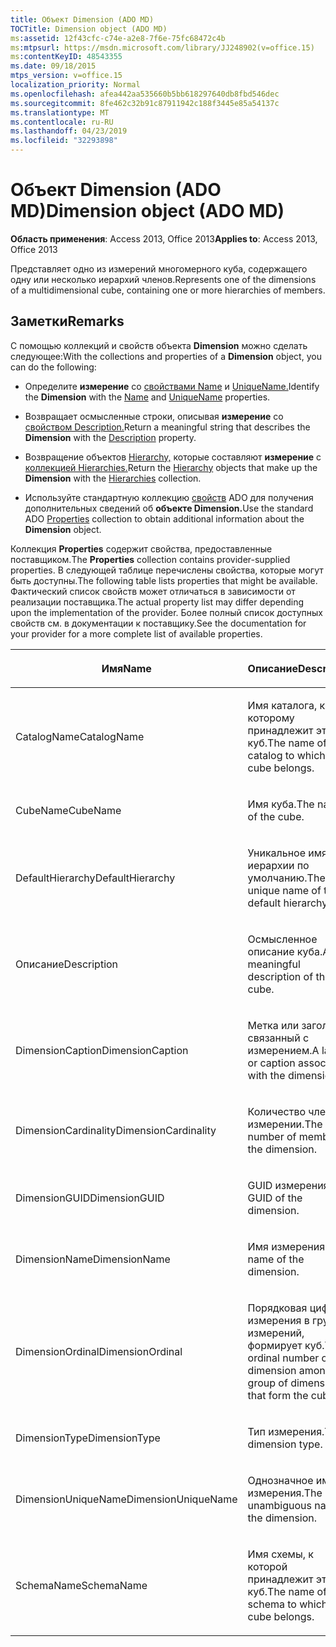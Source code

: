 ```yaml
---
title: Объект Dimension (ADO MD)
TOCTitle: Dimension object (ADO MD)
ms:assetid: 12f43cfc-c74e-a2e8-7f6e-75fc68472c4b
ms:mtpsurl: https://msdn.microsoft.com/library/JJ248902(v=office.15)
ms:contentKeyID: 48543355
ms.date: 09/18/2015
mtps_version: v=office.15
localization_priority: Normal
ms.openlocfilehash: afea442aa535660b5bb618297640db8fbd546dec
ms.sourcegitcommit: 8fe462c32b91c87911942c188f3445e85a54137c
ms.translationtype: MT
ms.contentlocale: ru-RU
ms.lasthandoff: 04/23/2019
ms.locfileid: "32293898"
---
```

# <a name="dimension-object-ado-md"></a><span data-ttu-id="52987-102">Объект Dimension (ADO MD)</span><span class="sxs-lookup"><span data-stu-id="52987-102">Dimension object (ADO MD)</span></span>


<span data-ttu-id="52987-103">**Область применения**: Access 2013, Office 2013</span><span class="sxs-lookup"><span data-stu-id="52987-103">**Applies to**: Access 2013, Office 2013</span></span>

<span data-ttu-id="52987-104">Представляет одно из измерений многомерного куба, содержащего одну или несколько иерархий членов.</span><span class="sxs-lookup"><span data-stu-id="52987-104">Represents one of the dimensions of a multidimensional cube, containing one or more hierarchies of members.</span></span>

## <a name="remarks"></a><span data-ttu-id="52987-105">Заметки</span><span class="sxs-lookup"><span data-stu-id="52987-105">Remarks</span></span>

<span data-ttu-id="52987-106">С помощью коллекций и свойств объекта **Dimension** можно сделать следующее:</span><span class="sxs-lookup"><span data-stu-id="52987-106">With the collections and properties of a **Dimension** object, you can do the following:</span></span>

  - <span data-ttu-id="52987-107">Определите **измерение** со [свойствами Name](name-property-ado-md.md) и [UniqueName.](uniquename-property-ado-md.md)</span><span class="sxs-lookup"><span data-stu-id="52987-107">Identify the **Dimension** with the [Name](name-property-ado-md.md) and [UniqueName](uniquename-property-ado-md.md) properties.</span></span>

  - <span data-ttu-id="52987-108">Возвращает осмысленные строки, описывая **измерение** со [свойством Description.](description-property-ado-md.md)</span><span class="sxs-lookup"><span data-stu-id="52987-108">Return a meaningful string that describes the **Dimension** with the [Description](description-property-ado-md.md) property.</span></span>

  - <span data-ttu-id="52987-109">Возвращение объектов [Hierarchy,](hierarchy-object-ado-md.md) которые составляют **измерение** с [коллекцией Hierarchies.](hierarchies-collection-ado-md.md)</span><span class="sxs-lookup"><span data-stu-id="52987-109">Return the [Hierarchy](hierarchy-object-ado-md.md) objects that make up the **Dimension** with the [Hierarchies](hierarchies-collection-ado-md.md) collection.</span></span>

  - <span data-ttu-id="52987-110">Используйте стандартную коллекцию [свойств](properties-collection-ado.md) ADO для получения дополнительных сведений об **объекте Dimension.**</span><span class="sxs-lookup"><span data-stu-id="52987-110">Use the standard ADO [Properties](properties-collection-ado.md) collection to obtain additional information about the **Dimension** object.</span></span>

<span data-ttu-id="52987-111">Коллекция **Properties** содержит свойства, предоставленные поставщиком.</span><span class="sxs-lookup"><span data-stu-id="52987-111">The **Properties** collection contains provider-supplied properties.</span></span> <span data-ttu-id="52987-112">В следующей таблице перечислены свойства, которые могут быть доступны.</span><span class="sxs-lookup"><span data-stu-id="52987-112">The following table lists properties that might be available.</span></span> <span data-ttu-id="52987-113">Фактический список свойств может отличаться в зависимости от реализации поставщика.</span><span class="sxs-lookup"><span data-stu-id="52987-113">The actual property list may differ depending upon the implementation of the provider.</span></span> <span data-ttu-id="52987-114">Более полный список доступных свойств см. в документации к поставщику.</span><span class="sxs-lookup"><span data-stu-id="52987-114">See the documentation for your provider for a more complete list of available properties.</span></span>

<table>
<colgroup>
<col style="width: 50%" />
<col style="width: 50%" />
</colgroup>
<thead>
<tr class="header">
<th><p><span data-ttu-id="52987-115">Имя</span><span class="sxs-lookup"><span data-stu-id="52987-115">Name</span></span></p></th>
<th><p><span data-ttu-id="52987-116">Описание</span><span class="sxs-lookup"><span data-stu-id="52987-116">Description</span></span></p></th>
</tr>
</thead>
<tbody>
<tr class="odd">
<td><p><span data-ttu-id="52987-117">CatalogName</span><span class="sxs-lookup"><span data-stu-id="52987-117">CatalogName</span></span></p></td>
<td><p><span data-ttu-id="52987-118">Имя каталога, к которому принадлежит этот куб.</span><span class="sxs-lookup"><span data-stu-id="52987-118">The name of the catalog to which this cube belongs.</span></span></p></td>
</tr>
<tr class="even">
<td><p><span data-ttu-id="52987-119">CubeName</span><span class="sxs-lookup"><span data-stu-id="52987-119">CubeName</span></span></p></td>
<td><p><span data-ttu-id="52987-120">Имя куба.</span><span class="sxs-lookup"><span data-stu-id="52987-120">The name of the cube.</span></span></p></td>
</tr>
<tr class="odd">
<td><p><span data-ttu-id="52987-121">DefaultHierarchy</span><span class="sxs-lookup"><span data-stu-id="52987-121">DefaultHierarchy</span></span></p></td>
<td><p><span data-ttu-id="52987-122">Уникальное имя иерархии по умолчанию.</span><span class="sxs-lookup"><span data-stu-id="52987-122">The unique name of the default hierarchy.</span></span></p></td>
</tr>
<tr class="even">
<td><p><span data-ttu-id="52987-123">Описание</span><span class="sxs-lookup"><span data-stu-id="52987-123">Description</span></span></p></td>
<td><p><span data-ttu-id="52987-124">Осмысленное описание куба.</span><span class="sxs-lookup"><span data-stu-id="52987-124">A meaningful description of the cube.</span></span></p></td>
</tr>
<tr class="odd">
<td><p><span data-ttu-id="52987-125">DimensionCaption</span><span class="sxs-lookup"><span data-stu-id="52987-125">DimensionCaption</span></span></p></td>
<td><p><span data-ttu-id="52987-126">Метка или заголовок, связанный с измерением.</span><span class="sxs-lookup"><span data-stu-id="52987-126">A label or caption associated with the dimension.</span></span></p></td>
</tr>
<tr class="even">
<td><p><span data-ttu-id="52987-127">DimensionCardinality</span><span class="sxs-lookup"><span data-stu-id="52987-127">DimensionCardinality</span></span></p></td>
<td><p><span data-ttu-id="52987-128">Количество членов в измерении.</span><span class="sxs-lookup"><span data-stu-id="52987-128">The number of members in the dimension.</span></span></p></td>
</tr>
<tr class="odd">
<td><p><span data-ttu-id="52987-129">DimensionGUID</span><span class="sxs-lookup"><span data-stu-id="52987-129">DimensionGUID</span></span></p></td>
<td><p><span data-ttu-id="52987-130">GUID измерения.</span><span class="sxs-lookup"><span data-stu-id="52987-130">The GUID of the dimension.</span></span></p></td>
</tr>
<tr class="even">
<td><p><span data-ttu-id="52987-131">DimensionName</span><span class="sxs-lookup"><span data-stu-id="52987-131">DimensionName</span></span></p></td>
<td><p><span data-ttu-id="52987-132">Имя измерения.</span><span class="sxs-lookup"><span data-stu-id="52987-132">The name of the dimension.</span></span></p></td>
</tr>
<tr class="odd">
<td><p><span data-ttu-id="52987-133">DimensionOrdinal</span><span class="sxs-lookup"><span data-stu-id="52987-133">DimensionOrdinal</span></span></p></td>
<td><p><span data-ttu-id="52987-134">Порядковая цифра измерения в группе измерений, формирует куб.</span><span class="sxs-lookup"><span data-stu-id="52987-134">The ordinal number of the dimension among the group of dimensions that form the cube.</span></span></p></td>
</tr>
<tr class="even">
<td><p><span data-ttu-id="52987-135">DimensionType</span><span class="sxs-lookup"><span data-stu-id="52987-135">DimensionType</span></span></p></td>
<td><p><span data-ttu-id="52987-136">Тип измерения.</span><span class="sxs-lookup"><span data-stu-id="52987-136">The dimension type.</span></span></p></td>
</tr>
<tr class="odd">
<td><p><span data-ttu-id="52987-137">DimensionUniqueName</span><span class="sxs-lookup"><span data-stu-id="52987-137">DimensionUniqueName</span></span></p></td>
<td><p><span data-ttu-id="52987-138">Однозначное имя измерения.</span><span class="sxs-lookup"><span data-stu-id="52987-138">The unambiguous name of the dimension.</span></span></p></td>
</tr>
<tr class="even">
<td><p><span data-ttu-id="52987-139">SchemaName</span><span class="sxs-lookup"><span data-stu-id="52987-139">SchemaName</span></span></p></td>
<td><p><span data-ttu-id="52987-140">Имя схемы, к которой принадлежит этот куб.</span><span class="sxs-lookup"><span data-stu-id="52987-140">The name of the schema to which this cube belongs.</span></span></p></td>
</tr>
</tbody>
</table>

